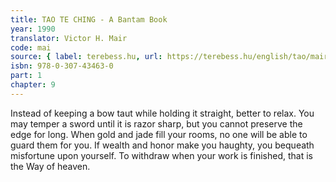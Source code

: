 ```yaml
---
title: TAO TE CHING - A Bantam Book
year: 1990
translator: Victor H. Mair
code: mai
source: { label: terebess.hu, url: https://terebess.hu/english/tao/mair.html }
isbn: 978-0-307-43463-0
part: 1
chapter: 9
---
```


Instead of keeping a bow taut while holding it straight, better to relax.
You may temper a sword until it is razor sharp, but you cannot preserve the edge for long.
When gold and jade fill your rooms, no one will be able to guard them for you.
If wealth and honor make you haughty, you bequeath misfortune upon yourself.
To withdraw when your work is finished,
that is the Way of heaven.
